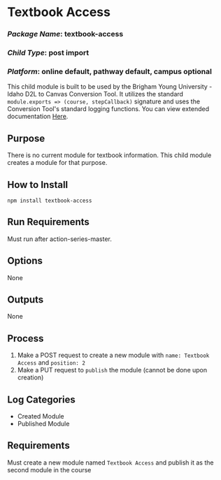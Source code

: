 # Textbook Access
### *Package Name*: textbook-access
### *Child Type*: post import
### *Platform*: online default, pathway default, campus optional

This child module is built to be used by the Brigham Young University - Idaho D2L to Canvas Conversion Tool. It utilizes the standard `module.exports => (course, stepCallback)` signature and uses the Conversion Tool's standard logging functions. You can view extended documentation [Here](https://github.com/byuitechops/d2l-to-canvas-conversion-tool/tree/master/documentation).

## Purpose

There is no current module for textbook information. This child module creates a module for that purpose.

## How to Install

```
npm install textbook-access
```

## Run Requirements

Must run after action-series-master.

## Options

None

## Outputs

None

## Process

1. Make a POST request to create a new module with `name: Textbook Access` and `position: 2`
2. Make a PUT request to `publish` the module (cannot be done upon creation)

## Log Categories

- Created Module
- Published Module

## Requirements

Must create a new module named `Textbook Access` and publish it as the second module in the course 